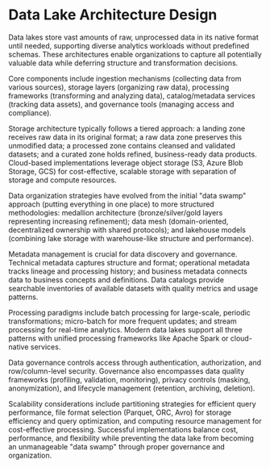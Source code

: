 # Data Lake Architecture Design

Data lakes store vast amounts of raw, unprocessed data in its native format until needed, supporting diverse analytics workloads without predefined schemas. These architectures enable organizations to capture all potentially valuable data while deferring structure and transformation decisions.

Core components include ingestion mechanisms (collecting data from various sources), storage layers (organizing raw data), processing frameworks (transforming and analyzing data), catalog/metadata services (tracking data assets), and governance tools (managing access and compliance).

Storage architecture typically follows a tiered approach: a landing zone receives raw data in its original format; a raw data zone preserves this unmodified data; a processed zone contains cleansed and validated datasets; and a curated zone holds refined, business-ready data products. Cloud-based implementations leverage object storage (S3, Azure Blob Storage, GCS) for cost-effective, scalable storage with separation of storage and compute resources.

Data organization strategies have evolved from the initial "data swamp" approach (putting everything in one place) to more structured methodologies: medallion architecture (bronze/silver/gold layers representing increasing refinement); data mesh (domain-oriented, decentralized ownership with shared protocols); and lakehouse models (combining lake storage with warehouse-like structure and performance).

Metadata management is crucial for data discovery and governance. Technical metadata captures structure and format; operational metadata tracks lineage and processing history; and business metadata connects data to business concepts and definitions. Data catalogs provide searchable inventories of available datasets with quality metrics and usage patterns.

Processing paradigms include batch processing for large-scale, periodic transformations; micro-batch for more frequent updates; and stream processing for real-time analytics. Modern data lakes support all three patterns with unified processing frameworks like Apache Spark or cloud-native services.

Data governance controls access through authentication, authorization, and row/column-level security. Governance also encompasses data quality frameworks (profiling, validation, monitoring), privacy controls (masking, anonymization), and lifecycle management (retention, archiving, deletion).

Scalability considerations include partitioning strategies for efficient query performance, file format selection (Parquet, ORC, Avro) for storage efficiency and query optimization, and computing resource management for cost-effective processing. Successful implementations balance cost, performance, and flexibility while preventing the data lake from becoming an unmanageable "data swamp" through proper governance and organization.